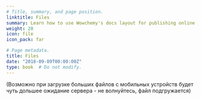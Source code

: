```yaml
---
# Title, summary, and page position.
linktitle: Files
summary: Learn how to use Wowchemy's docs layout for publishing online courses, software documentation, and tutorials.
weight: 20
icon: file
icon_pack: far

# Page metadata.
title: Files
date: "2018-09-09T00:00:00Z"
type: book  # Do not modify.
---
```




(Возможно при загрузке больших файлов с мобильных устройств будет чуть дольшее ожидание сервера - не волнуйтесь, файл подгружается)

